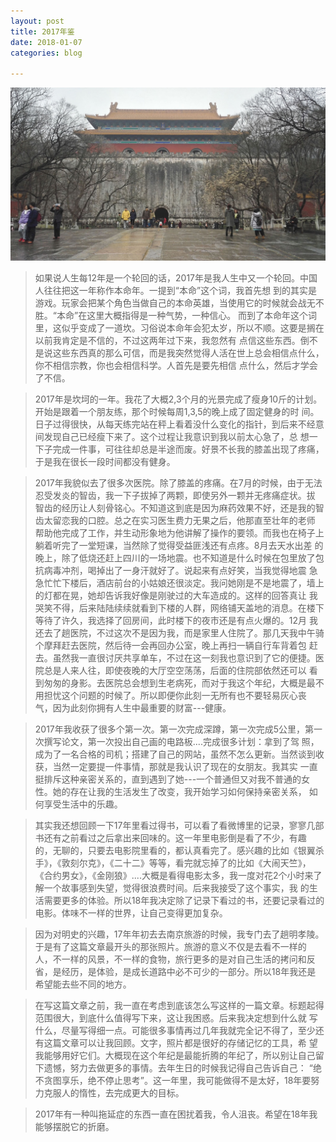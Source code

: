 ```yaml
---
layout: post
title: 2017年鉴
date: 2018-01-07
categories: blog

---
```

![Alt text](/img/1.jpg)
>如果说人生每12年是一个轮回的话，2017年是我人生中又一个轮回。中国人往往把这一年称作本命年。一提到“本命”这个词，我首先想
到的其实是游戏。玩家会把某个角色当做自己的本命英雄，当使用它的时候就会战无不胜。“本命”在这里大概指得是一种气势，一种信心。
而到了本命年这个词里，这似乎变成了一道坎。习俗说本命年会犯太岁，所以不顺。这要是搁在以前我肯定是不信的，不过这两年过下来，我忽然有
点信这些东西。倒不是说这些东西真的那么可信，而是我突然觉得人活在世上总会相信点什么，你不相信宗教，你也会相信科学。人首先是要先相信
点什么，然后才学会了不信。

>2017年是坎坷的一年。我花了大概2,3个月的光景完成了瘦身10斤的计划。开始是跟着一个朋友练，那个时候每周1,3,5的晚上成了固定健身的时
间。日子过得很快，从每天练完站在秤上看着没什么变化的指针，到后来不经意间发现自己已经瘦下来了。这个过程让我意识到我以前太心急了，总
想一下子完成一件事，可往往却总是半途而废。好景不长我的膝盖出现了疼痛，于是我在很长一段时间都没有健身。

>2017年我貌似去了很多次医院。除了膝盖的疼痛。在7月的时候，由于无法忍受发炎的智齿，我一下子拔掉了两颗，即使另外一颗并无疼痛症状。拔
智齿的经历让人刻骨铭心。不知道这到底是因为麻药效果不好，还是我的智齿太留恋我的口腔。总之在实习医生费力无果之后，他那直至壮年的老师
帮助他完成了工作，并生动形象地为他讲解了操作的要领。而我也在椅子上躺着听完了一堂短课，当然除了觉得受益匪浅还有点疼。8月去天水出差
的晚上，除了低烧还赶上四川的一场地震。也不知道是什么时候在包里放了包抗病毒冲剂，喝掉出了一身汗就好了。说起来有点好笑，当我觉得地震
急急忙忙下楼后，酒店前台的小姑娘还很淡定。我问她刚是不是地震了，墙上的灯都在晃，她却告诉我好像是刚驶过的大车造成的。这样的回答真让
我哭笑不得，后来陆陆续续就看到下楼的人群，网络铺天盖地的消息。在楼下等待了许久，我选择了回房间，此时楼下的夜市还是有点火爆的。12月
我还去了趟医院，不过这次不是因为我，而是家里人住院了。那几天我中午骑个摩拜赶去医院，然后待一会再回办公室，晚上再扫一辆自行车背着包
赶去。虽然我一直很讨厌共享单车，不过在这一刻我也意识到了它的便捷。医院总是人来人往，即使夜晚的大厅空空荡荡，后面的住院部依然还可以
看到匆匆的身影。去医院总会想到生老病死，而对于我这个年纪，大概是最不用担忧这个问题的时候了。所以即便你此刻一无所有也不要轻易灰心丧
气，因为此刻你拥有人生中最重要的财富---健康。

>2017年我收获了很多个第一次。第一次完成深蹲，第一次完成5公里，第一次撰写论文，第一次投出自己画的电路板....完成很多计划：拿到了驾
照，成为了一名合格的司机；搭建了自己的网站，虽然不怎么更新。当然谈到收获，当然一定要提一件事情，那就是我认识了现在的女朋友。我其实
一直挺排斥这种亲密关系的，直到遇到了她---一个普通但又对我不普通的女性。她的存在让我的生活发生了改变，我开始学习如何保持亲密关系，
如何享受生活中的乐趣。

>其实我还想回顾一下17年里看过得书，可以看了看微博里的记录，寥寥几部书还有之前看过之后拿出来回味的。这一年里电影倒是看了不少，有趣
的，无聊的，只要去电影院里看的，都认真看完了。感兴趣的比如《银翼杀手》，《敦刻尔克》，《二十二》等等，看完就忘掉了的比如《大闹天竺》，
《合约男女》，《金刚狼》....大概是看得电影太多，我一度对花2个小时来了解一个故事感到失望，觉得很浪费时间。后来我接受了这个事实，我
的生活需要更多的体验。所以18年我决定除了记录下看过的书，还要记录看过的电影。体味不一样的世界，让自己变得更加复杂。

>因为对明史的兴趣，17年年初去去南京旅游的时候，我专门去了趟明孝陵。于是有了这篇文章最开头的那张照片。旅游的意义不仅是去看不一样的
人，不一样的风景，不一样的食物，旅行更多的是对自己生活的拷问和反省，是经历，是体验，是成长道路中必不可少的一部分。所以18年我还是
希望能去些不同的地方。

>在写这篇文章之前，我一直在考虑到底该怎么写这样的一篇文章。标题起得范围很大，到底什么值得写下来，这让我困惑。后来我决定想到什么就
写什么，尽量写得细一点。可能很多事情再过几年我就完全记不得了，至少还有这篇文章可以让我回顾。文字，照片都是很好的存储记忆的工具，希
望我能够用好它们。大概现在这个年纪是最能折腾的年纪了，所以别让自己留下遗憾，努力去做更多的事情。去年生日的时候我记得自己告诉自己：
“绝不贪图享乐，绝不停止思考”。这一年里，我可能做得不是太好，18年要努力克服人的惰性，去完成更大的目标。

>2017年有一种叫拖延症的东西一直在困扰着我，令人沮丧。希望在18年我能够摆脱它的折磨。

